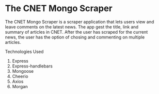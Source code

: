 # The CNET Mongo Scraper
The CNET Mongo Scraper is a scraper application that lets users view and leave comments on the latest news. The app gest the title, link and summary of articles in CNET. After the user has scraped for the current news, the user has the option of chosing and commenting on multiple articles. 


Technologies Used
1. Express
2. Express-handlebars
3. Mongoose
4. Cheerio
5. Axios
6. Morgan
